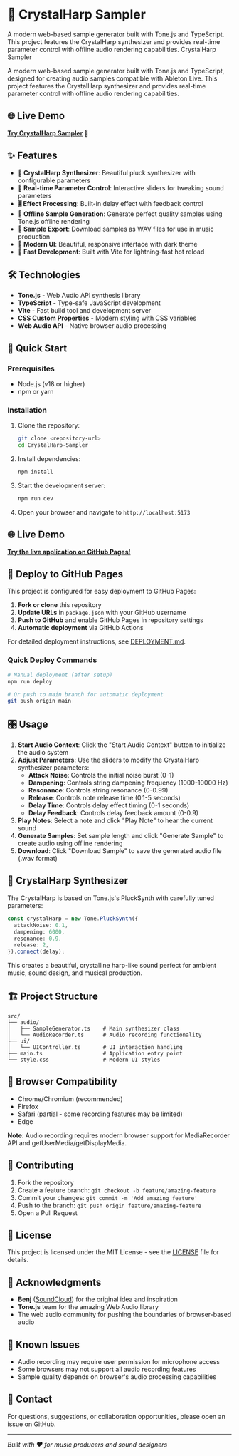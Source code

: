# 🎹 CrystalHarp Sampler

A modern web-based sample generator built with Tone.js and TypeScript. This project features the CrystalHarp synthesizer and provides real-time parameter control with offline audio rendering capabilities. CrystalHarp Sampler

A modern web-based sample generator built with Tone.js and TypeScript, designed for creating audio samples compatible with Ableton Live. This project features the CrystalHarp synthesizer and provides real-time parameter control with offline audio rendering capabilities.

## 🌐 Live Demo

**[Try CrystalHarp Sampler](https://dampee.github.io/CrystalHarp-Sampler)** 🎵

## ✨ Features

- **🎹 CrystalHarp Synthesizer**: Beautiful pluck synthesizer with configurable parameters
- **🔧 Real-time Parameter Control**: Interactive sliders for tweaking sound parameters
- **🎚️ Effect Processing**: Built-in delay effect with feedback control
- **🎼 Offline Sample Generation**: Generate perfect quality samples using Tone.js offline rendering
- **💾 Sample Export**: Download samples as WAV files for use in music production
- **🎨 Modern UI**: Beautiful, responsive interface with dark theme
- **🚀 Fast Development**: Built with Vite for lightning-fast hot reload

## 🛠️ Technologies

- **Tone.js** - Web Audio API synthesis library
- **TypeScript** - Type-safe JavaScript development
- **Vite** - Fast build tool and development server
- **CSS Custom Properties** - Modern styling with CSS variables
- **Web Audio API** - Native browser audio processing

## 🚀 Quick Start

### Prerequisites

- Node.js (v18 or higher)
- npm or yarn

### Installation

1. Clone the repository:

   ```bash
   git clone <repository-url>
   cd CrystalHarp-Sampler
   ```

2. Install dependencies:

   ```bash
   npm install
   ```

3. Start the development server:

   ```bash
   npm run dev
   ```

4. Open your browser and navigate to `http://localhost:5173`

## 🌐 Live Demo

**[Try the live application on GitHub Pages!](https://dampee.github.io/CrystalHarp-Sampler)**

## 🚀 Deploy to GitHub Pages

This project is configured for easy deployment to GitHub Pages:

1. **Fork or clone** this repository
2. **Update URLs** in `package.json` with your GitHub username
3. **Push to GitHub** and enable GitHub Pages in repository settings
4. **Automatic deployment** via GitHub Actions

For detailed deployment instructions, see [DEPLOYMENT.md](DEPLOYMENT.md).

### Quick Deploy Commands

```bash
# Manual deployment (after setup)
npm run deploy

# Or push to main branch for automatic deployment
git push origin main
```

## 🎛️ Usage

1. **Start Audio Context**: Click the "Start Audio Context" button to initialize the audio system
2. **Adjust Parameters**: Use the sliders to modify the CrystalHarp synthesizer parameters:
   - **Attack Noise**: Controls the initial noise burst (0-1)
   - **Dampening**: Controls string dampening frequency (1000-10000 Hz)
   - **Resonance**: Controls string resonance (0-0.99)
   - **Release**: Controls note release time (0.1-5 seconds)
   - **Delay Time**: Controls delay effect timing (0-1 seconds)
   - **Delay Feedback**: Controls delay feedback amount (0-0.9)
3. **Play Notes**: Select a note and click "Play Note" to hear the current sound
4. **Generate Samples**: Set sample length and click "Generate Sample" to create audio using offline rendering
5. **Download**: Click "Download Sample" to save the generated audio file (.wav format)

## 🎹 CrystalHarp Synthesizer

The CrystalHarp is based on Tone.js's PluckSynth with carefully tuned parameters:

```typescript
const crystalHarp = new Tone.PluckSynth({
  attackNoise: 0.1,
  dampening: 6000,
  resonance: 0.9,
  release: 2,
}).connect(delay);
```

This creates a beautiful, crystalline harp-like sound perfect for ambient music, sound design, and musical production.

## 🏗️ Project Structure

```
src/
├── audio/
│   ├── SampleGenerator.ts    # Main synthesizer class
│   └── AudioRecorder.ts      # Audio recording functionality
├── ui/
│   └── UIController.ts       # UI interaction handling
├── main.ts                   # Application entry point
└── style.css                 # Modern UI styles
```

## 🎯 Browser Compatibility

- Chrome/Chromium (recommended)
- Firefox
- Safari (partial - some recording features may be limited)
- Edge

**Note**: Audio recording requires modern browser support for MediaRecorder API and getUserMedia/getDisplayMedia.

## 🤝 Contributing

1. Fork the repository
2. Create a feature branch: `git checkout -b feature/amazing-feature`
3. Commit your changes: `git commit -m 'Add amazing feature'`
4. Push to the branch: `git push origin feature/amazing-feature`
5. Open a Pull Request

## 📝 License

This project is licensed under the MIT License - see the [LICENSE](LICENSE) file for details.

## 🙏 Acknowledgments

- **Benj** ([SoundCloud](https://soundcloud.com/svensson_dj)) for the original idea and inspiration
- **Tone.js** team for the amazing Web Audio library
- The web audio community for pushing the boundaries of browser-based audio

## 🐛 Known Issues

- Audio recording may require user permission for microphone access
- Some browsers may not support all audio recording features
- Sample quality depends on browser's audio processing capabilities

## 📧 Contact

For questions, suggestions, or collaboration opportunities, please open an issue on GitHub.

---

_Built with ❤️ for music producers and sound designers_
